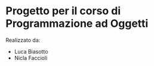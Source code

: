 # Progetto per il corso di Programmazione ad Oggetti

Realizzato da:
 <ul>
  <li>Luca Biasotto</li>
  <li>Nicla Faccioli</li>
</ul> 
